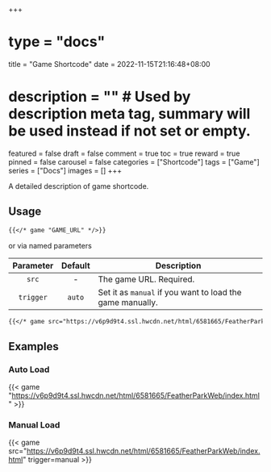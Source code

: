 +++
# type = "docs"
title = "Game Shortcode"
date = 2022-11-15T21:16:48+08:00
# description = "" # Used by description meta tag, summary will be used instead if not set or empty.
featured = false
draft = false
comment = true
toc = true
reward = true
pinned = false
carousel = false
categories = ["Shortcode"]
tags = ["Game"]
series = ["Docs"]
images = []
+++

A detailed description of game shortcode.

<!--more-->

## Usage

```markdown
{{</* game "GAME_URL" */>}}
```

or via named parameters

| Parameter | Default | Description
|:-:|:-:|---
| `src` | - | The game URL. Required.
| `trigger` | `auto` | Set it as `manual` if you want to load the game manually.

```markdown
{{</* game src="https://v6p9d9t4.ssl.hwcdn.net/html/6581665/FeatherParkWeb/index.html" trigger=manual */>}}
```

## Examples

### Auto Load

{{< game "https://v6p9d9t4.ssl.hwcdn.net/html/6581665/FeatherParkWeb/index.html" >}}

### Manual Load

{{< game src="https://v6p9d9t4.ssl.hwcdn.net/html/6581665/FeatherParkWeb/index.html" trigger=manual >}}

